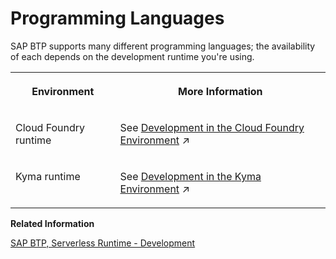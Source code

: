<!-- loioc13bab7c106948f588e7bf5808a2ef4b -->

# Programming Languages

SAP BTP supports many different programming languages; the availability of each depends on the development runtime you're using.


<table>
<tr>
<th valign="top">

Environment

</th>
<th valign="top">

More Information

</th>
</tr>
<tr>
<td valign="top">

Cloud Foundry runtime

</td>
<td valign="top">

See [Development in the Cloud Foundry Environment](https://help.sap.com/viewer/65de2977205c403bbc107264b8eccf4b/Cloud/en-US/40a8f8f6f1724e0ca0fd2a8777f45504.html "Learn more about developing applications on the SAP BTP, Cloud Foundry environment.") :arrow_upper_right: 

</td>
</tr>
<tr>
<td valign="top">

Kyma runtime

</td>
<td valign="top">

See [Development in the Kyma Environment](https://help.sap.com/viewer/65de2977205c403bbc107264b8eccf4b/Cloud/en-US/606ec610ee4746c09d5d2bef5a85a124.html "Learn more about developing applications in SAP BTP, Kyma runtime.") :arrow_upper_right:

</td>
</tr>
</table>

**Related Information**  


[SAP BTP, Serverless Runtime - Development](https://help.sap.com/viewer/bf7b2ff68518427c85b30ac3184ad215/Cloud/en-US/e1934bfce7614872b682cae207444ef1.html)

